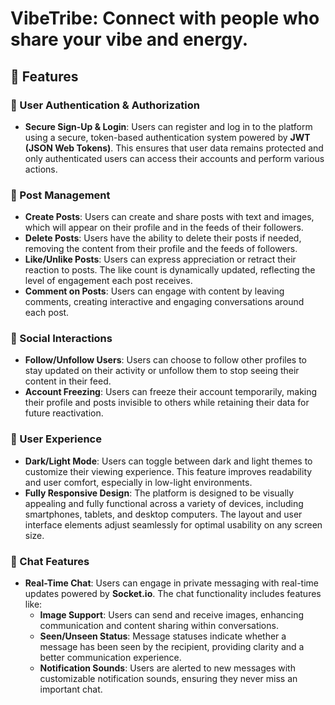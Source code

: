 # VibeTribe: Connect with people who share your vibe and energy.

## 🚀 Features

### 🔐 User Authentication & Authorization

- **Secure Sign-Up & Login**: Users can register and log in to the platform using a secure, token-based authentication system powered by **JWT (JSON Web Tokens)**. This ensures that user data remains protected and only authenticated users can access their accounts and perform various actions.

### 📝 Post Management

- **Create Posts**: Users can create and share posts with text and images, which will appear on their profile and in the feeds of their followers.
- **Delete Posts**: Users have the ability to delete their posts if needed, removing the content from their profile and the feeds of followers.
- **Like/Unlike Posts**: Users can express appreciation or retract their reaction to posts. The like count is dynamically updated, reflecting the level of engagement each post receives.
- **Comment on Posts**: Users can engage with content by leaving comments, creating interactive and engaging conversations around each post.

### 👥 Social Interactions

- **Follow/Unfollow Users**: Users can choose to follow other profiles to stay updated on their activity or unfollow them to stop seeing their content in their feed.
- **Account Freezing**: Users can freeze their account temporarily, making their profile and posts invisible to others while retaining their data for future reactivation.

### 🎨 User Experience

- **Dark/Light Mode**: Users can toggle between dark and light themes to customize their viewing experience. This feature improves readability and user comfort, especially in low-light environments.
- **Fully Responsive Design**: The platform is designed to be visually appealing and fully functional across a variety of devices, including smartphones, tablets, and desktop computers. The layout and user interface elements adjust seamlessly for optimal usability on any screen size.

### 💬 Chat Features

- **Real-Time Chat**: Users can engage in private messaging with real-time updates powered by **Socket.io**. The chat functionality includes features like:
  - **Image Support**: Users can send and receive images, enhancing communication and content sharing within conversations.
  - **Seen/Unseen Status**: Message statuses indicate whether a message has been seen by the recipient, providing clarity and a better communication experience.
  - **Notification Sounds**: Users are alerted to new messages with customizable notification sounds, ensuring they never miss an important chat.
